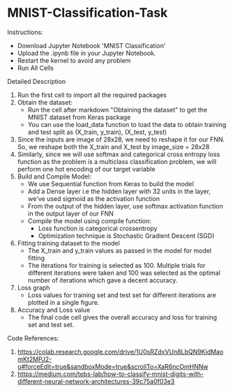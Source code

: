 # MNIST-Classification-Task

Instructions:

- Download Jupyter Notebook 'MNIST Classification' 
- Upload the .ipynb file in your Jupyter Notebook.
- Restart the kernel to avoid any problem
- Run All Cells

Detailed Description

1. Run the first cell to import all the required packages
2. Obtain the dataset:
	- Run the cell after markdown "Obtaining the dataset" to get the MNIST dataset from Keras package
	- You can use the load_data function to load the data to obtain training and test split as (X_train, y_train), (X_test, y_test)
3. Since the inputs are image of 28x28, we need to reshape it for our FNN. So, we reshape both the X_train and X_test by image_size = 28x28
4. Similarly, since we will use softmax and categorical cross entropy loss function as the problem is a multiclass classification problem,
   we will perform one hot encoding of our target variable
5. Build and Compile Model:
	- We use Sequential function from Keras to build the model
	- Add a Dense layer i.e the hidden layer with 32 units in the layer, we've used sigmoid as the activation function
	- From the output of the hidden layer, use softmax activation function in the output layer of our FNN
	- Compile the model using compile function: 
		- Loss function is categorical crossentropy
		- Optimization technique is Stochastic Gradient Descent (SGD)
6. Fitting training dataset to the model
	- The X_train and y_train values as passed in the model for model fitting
	- The iterations for training is selected as 100. Multiple trials for different iterations were taken and 100 was selected as 
	  the optimal number of iterations which gave a decent accuracy.
7. Loss graph
	- Loss values for training set and test set for different iterations are plotted in a single figure.
8. Accuracy and Loss value
	- The final code cell gives the overall accuracy and loss for training set and test set.

Code References:
1. https://colab.research.google.com/drive/1U0sRZdxVUn8LbQN9KidMaomKt2MPJ2-o#forceEdit=true&sandboxMode=true&scrollTo=XaR6ncOmHNNw
2. https://medium.com/tebs-lab/how-to-classify-mnist-digits-with-different-neural-network-architectures-39c75a0f03e3
